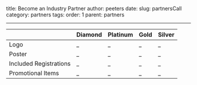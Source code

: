 title: Become an Industry Partner
author: peeters
date:
slug: partnersCall
category: partners
tags:
order: 1
parent: partners

---------------------------------------------


|                         | Diamond       | Platinum      | Gold          | Silver
|:-------------           |:------------- |:------------- |:------------- |:-------------
| Logo                    | _             | _             | _             | _
| Poster                  | _             | _             | _             | _
| Included Registrations  | _             | _             | _             | _
| Promotional Items       | _             | _             | _             | _
